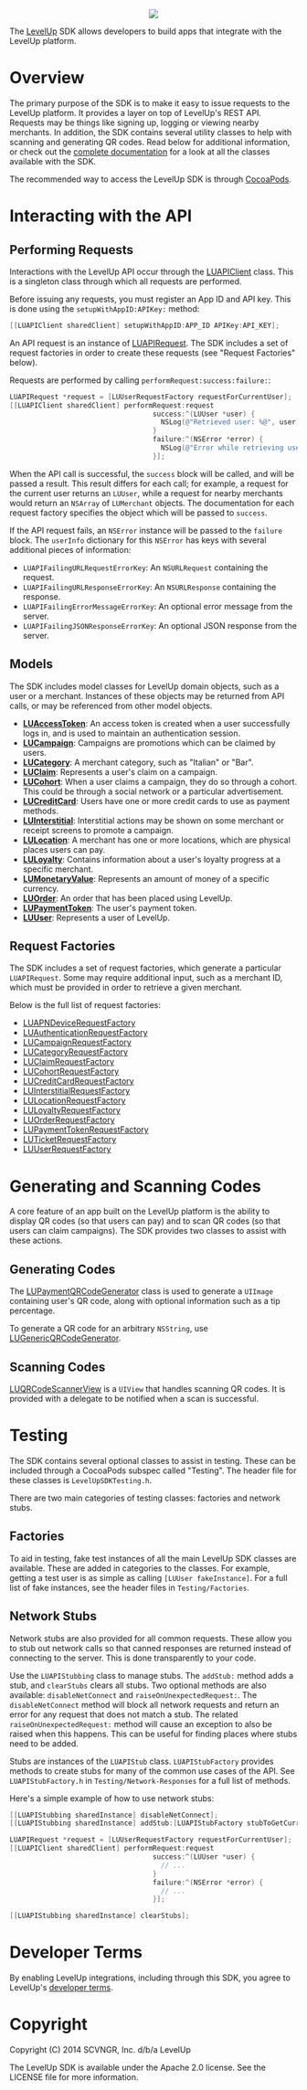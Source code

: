 <p align="center">
  <img src="https://levelup-assets.s3.amazonaws.com/images/email/email_logo.png" />
</p>

The [LevelUp](https://www.thelevelup.com) SDK allows developers to build apps that integrate with the LevelUp platform.

# Overview

The primary purpose of the SDK is to make it easy to issue requests to the LevelUp platform. It provides a layer on top of LevelUp's REST API. Requests may be things like signing up, logging or viewing nearby merchants. In addition, the SDK contains several utility classes to help with scanning and generating QR codes. Read below for additional information, or check out the [complete documentation](http://thelevelup.github.io/levelup-sdk-ios/) for a look at all the classes available with the SDK.

The recommended way to access the LevelUp SDK is through [CocoaPods](http://cocoapods.org/).

# Interacting with the API

## Performing Requests

Interactions with the LevelUp API occur through the [LUAPIClient](http://thelevelup.github.io/levelup-sdk-ios/Classes/LUAPIClient.html) class. This is a singleton class through which all requests are performed.

Before issuing any requests, you must register an App ID and API key. This is done using the `setupWithAppID:APIKey:` method:

```objective-c
[[LUAPIClient sharedClient] setupWithAppID:APP_ID APIKey:API_KEY];
```

An API request is an instance of [LUAPIRequest](http://thelevelup.github.io/levelup-sdk-ios/Classes/LUAPIRequest.html). The SDK includes a set of request factories in order to create these requests (see "Request Factories" below).

Requests are performed by calling `performRequest:success:failure:`:

```objective-c
LUAPIRequest *request = [LUUserRequestFactory requestForCurrentUser];
[[LUAPIClient sharedClient] performRequest:request
                                   success:^(LUUser *user) {
                                     NSLog(@"Retrieved user: %@", user);
                                   }
                                   failure:^(NSError *error) {
                                     NSLog(@"Error while retrieving user: %@");
                                   }];
```

When the API call is successful, the `success` block will be called, and will be passed a result. This result differs for each call; for example, a request for the current user returns an `LUUser`, while a request for nearby merchants would return an `NSArray` of `LUMerchant` objects. The documentation for each request factory specifies the object which will be passed to `success`.

If the API request fails, an `NSError` instance will be passed to the `failure` block. The `userInfo` dictionary for this `NSError` has keys with several additional pieces of information:

- `LUAPIFailingURLRequestErrorKey`: An `NSURLRequest` containing the request.
- `LUAPIFailingURLResponseErrorKey`: An `NSURLResponse` containing the response.
- `LUAPIFailingErrorMessageErrorKey`: An optional error message from the server.
- `LUAPIFailingJSONResponseErrorKey`: An optional JSON response from the server.

## Models

The SDK includes model classes for LevelUp domain objects, such as a user or a merchant. Instances of these objects may be returned from API calls, or may be referenced from other model objects.

* **[LUAccessToken](http://thelevelup.github.io/levelup-sdk-ios/Classes/LUAccessToken.html)**: An access token is created when a user successfully logs in, and is used to maintain an authentication session.
* **[LUCampaign](http://thelevelup.github.io/levelup-sdk-ios/Classes/LUCampaign.html)**: Campaigns are promotions which can be claimed by users.
* **[LUCategory](http://thelevelup.github.io/levelup-sdk-ios/Classes/LUCategory.html)**: A merchant category, such as "Italian" or "Bar".
* **[LUClaim](http://thelevelup.github.io/levelup-sdk-ios/Classes/LUClaim.html)**: Represents a user's claim on a campaign.
* **[LUCohort](http://thelevelup.github.io/levelup-sdk-ios/Classes/LUCohort.html)**: When a user claims a campaign, they do so through a cohort. This could be through a social network or a particular advertisement.
* **[LUCreditCard](http://thelevelup.github.io/levelup-sdk-ios/Classes/LUCreditCard.html)**: Users have one or more credit cards to use as payment methods.
* **[LUInterstitial](http://thelevelup.github.io/levelup-sdk-ios/Classes/LUInterstitial.html)**: Interstitial actions may be shown on some merchant or receipt screens to promote a campaign.
* **[LULocation](http://thelevelup.github.io/levelup-sdk-ios/Classes/LULocation.html)**: A merchant has one or more locations, which are physical places users can pay.
* **[LULoyalty](http://thelevelup.github.io/levelup-sdk-ios/Classes/LULoyalty.html)**: Contains information about a user's loyalty progress at a specific merchant.
* **[LUMonetaryValue](http://thelevelup.github.io/levelup-sdk-ios/Classes/LUMonetaryValue.html)**: Represents an amount of money of a specific currency.
* **[LUOrder](http://thelevelup.github.io/levelup-sdk-ios/Classes/LUOrder.html)**: An order that has been placed using LevelUp.
* **[LUPaymentToken](http://thelevelup.github.io/levelup-sdk-ios/Classes/LUPaymentToken.html)**: The user's payment token.
* **[LUUser](http://thelevelup.github.io/levelup-sdk-ios/Classes/LUUser.html)**: Represents a user of LevelUp.

## Request Factories

The SDK includes a set of request factories, which generate a particular `LUAPIRequest`. Some may require additional input, such as a merchant ID, which must be provided in order to retrieve a given merchant.

Below is the full list of request factories:

* [LUAPNDeviceRequestFactory](http://thelevelup.github.io/levelup-sdk-ios/Classes/LUAPNDeviceRequestFactory.html)
* [LUAuthenticationRequestFactory](http://thelevelup.github.io/levelup-sdk-ios/Classes/LUAuthenticationRequestFactory.html)
* [LUCampaignRequestFactory](http://thelevelup.github.io/levelup-sdk-ios/Classes/LUCampaignRequestFactory.html)
* [LUCategoryRequestFactory](http://thelevelup.github.io/levelup-sdk-ios/Classes/LUCategoryRequestFactory.html)
* [LUClaimRequestFactory](http://thelevelup.github.io/levelup-sdk-ios/Classes/LUClaimRequestFactory.html)
* [LUCohortRequestFactory](http://thelevelup.github.io/levelup-sdk-ios/Classes/LUCohortRequestFactory.html)
* [LUCreditCardRequestFactory](http://thelevelup.github.io/levelup-sdk-ios/Classes/LUCreditCardRequestFactory.html)
* [LUInterstitialRequestFactory](http://thelevelup.github.io/levelup-sdk-ios/Classes/LUInterstitialRequestFactory.html)
* [LULocationRequestFactory](http://thelevelup.github.io/levelup-sdk-ios/Classes/LULocationRequestFactory.html)
* [LULoyaltyRequestFactory](http://thelevelup.github.io/levelup-sdk-ios/Classes/LULoyaltyRequestFactory.html)
* [LUOrderRequestFactory](http://thelevelup.github.io/levelup-sdk-ios/Classes/LUOrderRequestFactory.html)
* [LUPaymentTokenRequestFactory](http://thelevelup.github.io/levelup-sdk-ios/Classes/LUPaymentTokenRequestFactory.html)
* [LUTicketRequestFactory](http://thelevelup.github.io/levelup-sdk-ios/Classes/LUTicketRequestFactory.html)
* [LUUserRequestFactory](http://thelevelup.github.io/levelup-sdk-ios/Classes/LUUserRequestFactory.html)

# Generating and Scanning Codes

A core feature of an app built on the LevelUp platform is the ability to display QR codes (so that users can pay) and to scan QR codes (so that users can claim campaigns). The SDK provides two classes to assist with these actions.

## Generating Codes

The [LUPaymentQRCodeGenerator](http://thelevelup.github.io/levelup-sdk-ios/Classes/LUPaymentQRCodeGenerator.html) class is used to generate a `UIImage` containing user's QR code, along with optional information such as a tip percentage.

To generate a QR code for an arbitrary `NSString`, use [LUGenericQRCodeGenerator](http://thelevelup.github.io/levelup-sdk-ios/Classes/LUGenericQRCodeGenerator.html).

## Scanning Codes

[LUQRCodeScannerView](http://thelevelup.github.io/levelup-sdk-ios/Classes/LUQRCodeScannerView.html) is a `UIView` that handles scanning QR codes. It is provided with a delegate to be notified when a scan is successful.

# Testing

The SDK contains several optional classes to assist in testing. These can be included through a CocoaPods subspec called "Testing". The header file for these classes is `LevelUpSDKTesting.h`.

There are two main categories of testing classes: factories and network stubs.

## Factories

To aid in testing, fake test instances of all the main LevelUp SDK classes are available. These are added in categories to the classes. For example, getting a test user is as simple as calling `[LUUser fakeInstance]`. For a full list of fake instances, see the header files in `Testing/Factories`.

## Network Stubs

Network stubs are also provided for all common requests. These allow you to stub out network calls so that canned responses are returned instead of connecting to the server. This is done transparently to your code.

Use the `LUAPIStubbing` class to manage stubs. The `addStub:` method adds a stub, and `clearStubs` clears all stubs. Two optional methods are also available: `disableNetConnect` and `raiseOnUnexpectedRequest:`. The `disableNetConnect` method will block all network requests and return an error for any request that does not match a stub. The related `raiseOnUnexpectedRequest:` method will cause an exception to also be raised when this happens. This can be useful for finding places where stubs need to be added.

Stubs are instances of the `LUAPIStub` class. `LUAPIStubFactory` provides methods to create stubs for many of the common use cases of the API. See `LUAPIStubFactory.h` in `Testing/Network-Responses` for a full list of methods.

Here's a simple example of how to use network stubs:

```objective-c
[[LUAPIStubbing sharedInstance] disableNetConnect];
[[LUAPIStubbing sharedInstance] addStub:[LUAPIStubFactory stubToGetCurrentUser]];

LUAPIRequest *request = [LUUserRequestFactory requestForCurrentUser];
[[LUAPIClient sharedClient] performRequest:request
                                   success:^(LUUser *user) {
                                     // ...
                                   }
                                   failure:^(NSError *error) {
                                     // ...
                                   }];

[[LUAPIStubbing sharedInstance] clearStubs];
```

# Developer Terms

By enabling LevelUp integrations, including through this SDK, you agree
to LevelUp's [developer
terms](https://www.thelevelup.com/developer-terms).

# Copyright

Copyright (C) 2014 SCVNGR, Inc. d/b/a LevelUp

The LevelUp SDK is available under the Apache 2.0 license. See the LICENSE file for more information.
